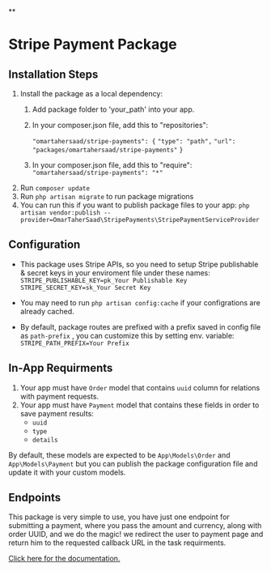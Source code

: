 
**

# Stripe Payment Package

## Installation Steps
1. Install the package as a local dependency:
	1. Add package folder to 'your_path' into your app.
	2. In your composer.json file, add this to "repositories":

		`"omartahersaad/stripe-payments": {`
			`"type": "path",`
			`"url": "packages/omartahersaad/stripe-payments"`
		`}`
	3. In your composer.json file, add this to "require":
		`"omartahersaad/stripe-payments": "*"`
2. Run `composer update`
3. Run `php artisan migrate` to run package migrations
4. You can run this if you want to publish package files to your app:
	 `php artisan vendor:publish --provider=OmarTaherSaad\StripePayments\StripePaymentServiceProvider`

## Configuration

- This package uses Stripe APIs, so you need to setup Stripe publishable & secret keys in your enviroment file under these names:
		`STRIPE_PUBLISHABLE_KEY=pk_Your Publishable Key`
		`STRIPE_SECRET_KEY=sk_Your Secret Key`

- You may need to run `php artisan config:cache` if your configrations are already cached.
- By default, package routes are prefixed with a prefix saved in config file as `path-prefix` , you can customize this by setting env. variable:
	`STRIPE_PATH_PREFIX=Your Prefix`

##  In-App Requirments
1. Your app must have `Order` model that contains `uuid` column for relations with payment requests.
2. Your app must have `Payment` model that contains these fields in order to save payment results:
	- `uuid`
	- `type`
	- `details`

By default, these models are expected to be `App\Models\Order` and `App\Models\Payment` but you can publish the package configuration file and update it with your custom models.

## Endpoints
This package is very simple to use, you have just one endpoint for submitting a payment, where you pass the amount and currency, along with order UUID, and we do the magic! we redirect the user to payment page and return him to the requested callback URL in the task requirments.

[Click here for the documentation.](https://app.swaggerhub.com/apis-docs/OmarTaherSaad/StripePaymentPackageAPIs/1.0.0)

